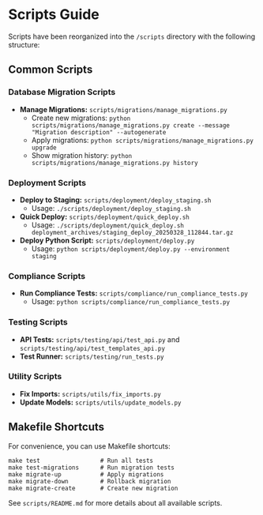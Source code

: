 # Scripts Guide

Scripts have been reorganized into the `/scripts` directory with the following structure:

## Common Scripts

### Database Migration Scripts
- **Manage Migrations:** `scripts/migrations/manage_migrations.py`
  - Create new migrations: `python scripts/migrations/manage_migrations.py create --message "Migration description" --autogenerate`
  - Apply migrations: `python scripts/migrations/manage_migrations.py upgrade`
  - Show migration history: `python scripts/migrations/manage_migrations.py history`

### Deployment Scripts
- **Deploy to Staging:** `scripts/deployment/deploy_staging.sh`
  - Usage: `./scripts/deployment/deploy_staging.sh`
- **Quick Deploy:** `scripts/deployment/quick_deploy.sh`
  - Usage: `./scripts/deployment/quick_deploy.sh deployment_archives/staging_deploy_20250328_112844.tar.gz`
- **Deploy Python Script:** `scripts/deployment/deploy.py`
  - Usage: `python scripts/deployment/deploy.py --environment staging`

### Compliance Scripts
- **Run Compliance Tests:** `scripts/compliance/run_compliance_tests.py`
  - Usage: `python scripts/compliance/run_compliance_tests.py`

### Testing Scripts
- **API Tests:** `scripts/testing/api/test_api.py` and `scripts/testing/api/test_templates_api.py`
- **Test Runner:** `scripts/testing/run_tests.py`

### Utility Scripts
- **Fix Imports:** `scripts/utils/fix_imports.py`
- **Update Models:** `scripts/utils/update_models.py`

## Makefile Shortcuts

For convenience, you can use Makefile shortcuts:
```
make test                 # Run all tests
make test-migrations      # Run migration tests
make migrate-up           # Apply migrations
make migrate-down         # Rollback migration
make migrate-create       # Create new migration
```

See `scripts/README.md` for more details about all available scripts.